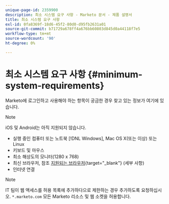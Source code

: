 ```yaml
---
unique-page-id: 2359900
description: 최소 시스템 요구 사항 - Marketo 문서 - 제품 설명서
title: 최소 시스템 요구 사항
exl-id: 0fa8369f-18d6-45f2-80d0-d95fb2631a01
source-git-commit: b71729a678ff4a676bb60803d845d0a44118f7e5
workflow-type: tm+mt
source-wordcount: '90'
ht-degree: 0%

---
```


# 최소 시스템 요구 사항 {#minimum-system-requirements}

Marketo에 로그인하고 사용해야 하는 항목이 궁금한 경우 찾고 있는 정보가 여기에 있습니다.

>[!NOTE]
>
>iOS 및 Android는 아직 지원되지 않습니다.

* 실행 중인 컴퓨터 또는 노트북 [!DNL Windows], Mac OS X(또는 이상) 또는 Linux
* 키보드 및 마우스
* 최소 해상도의 모니터(1280 x 768)
* 최신 브라우저, 참조 [지원되는 브라우저](/help/marketo/product-docs/administration/setup-administration/supported-browsers.md){target="_blank"} (세부 사항)
* 인터넷 연결

>[!NOTE]
>
>IT 팀이 웹 액세스를 허용 목록에 추가하다으로 제한하는 경우 추가하도록 요청하십시오. `*.marketo.com` 모든 Marketo 리소스 및 웹 소켓을 허용합니다.
